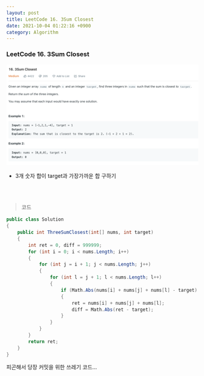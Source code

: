 ```yaml
---
layout: post
title: LeetCode 16. 3Sum Closest
date: 2021-10-04 01:22:16 +0900
category: Algorithm
---
```

### LeetCode 16. 3Sum Closest

![](/assets/img/leetcode/16.png)

- 3개 숫자 합이 target과 가장가까운 합 구하기

<br><br>

>코드

```c#
public class Solution
{
    public int ThreeSumClosest(int[] nums, int target)
    {
        int ret = 0, diff = 999999;
        for (int i = 0; i < nums.Length; i++)
        {
            for (int j = i + 1; j < nums.Length; j++)
            {
                for (int l = j + 1; l < nums.Length; l++)
                {
                    if (Math.Abs(nums[i] + nums[j] + nums[l] - target) < diff)
                    {
                        ret = nums[i] + nums[j] + nums[l];
                        diff = Math.Abs(ret - target);
                    }
                }
            }
        }
        return ret;
    }
}

```

피곤해서 당장 커밋을 위한 쓰레기 코드...

<br><br>
